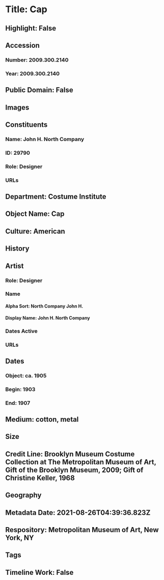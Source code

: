# Title: Cap
## Highlight: False
## Accession
### Number: 2009.300.2140
### Year: 2009.300.2140
## Public Domain: False
## Images
## Constituents
### Name: John H. North Company
### ID: 29790
### Role: Designer
### URLs
## Department: Costume Institute
## Object Name: Cap
## Culture: American
## History
## Artist
### Role: Designer
### Name
#### Alpha Sort: North Company John H.
#### Display Name: John H. North Company
### Dates Active
### URLs
## Dates
### Object: ca. 1905
### Begin: 1903
### End: 1907
## Medium: cotton, metal
## Size
## Credit Line: Brooklyn Museum Costume Collection at The Metropolitan Museum of Art, Gift of the Brooklyn Museum, 2009; Gift of Christine Keller, 1968
## Geography
## Metadata Date: 2021-08-26T04:39:36.823Z
## Respository: Metropolitan Museum of Art, New York, NY
## Tags
## Timeline Work: False